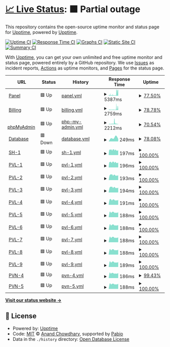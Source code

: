 # [📈 Live Status](https://status.valarecloud.store): <!--live status--> **🟧 Partial outage**

This repository contains the open-source uptime monitor and status page for [Upptime](https://upptime.js.org), powered by [Upptime](https://github.com/upptime/upptime).

[![Uptime CI](https://github.com/pandhu-rendra/upptime/workflows/Uptime%20CI/badge.svg)](https://github.com/pandhu-rendra/upptime/actions?query=workflow%3A%22Uptime+CI%22)
[![Response Time CI](https://github.com/pandhu-rendra/upptime/workflows/Response%20Time%20CI/badge.svg)](https://github.com/pandhu-rendra/upptime/actions?query=workflow%3A%22Response+Time+CI%22)
[![Graphs CI](https://github.com/pandhu-rendra/upptime/workflows/Graphs%20CI/badge.svg)](https://github.com/pandhu-rendra/upptime/actions?query=workflow%3A%22Graphs+CI%22)
[![Static Site CI](https://github.com/pandhu-rendra/upptime/workflows/Static%20Site%20CI/badge.svg)](https://github.com/pandhu-rendra/upptime/actions?query=workflow%3A%22Static+Site+CI%22)
[![Summary CI](https://github.com/pandhu-rendra/upptime/workflows/Summary%20CI/badge.svg)](https://github.com/pandhu-rendra/upptime/actions?query=workflow%3A%22Summary+CI%22)

With [Upptime](https://upptime.js.org), you can get your own unlimited and free uptime monitor and status page, powered entirely by a GitHub repository. We use [Issues](https://github.com/upptime/upptime/issues) as incident reports, [Actions](https://github.com/pandhu-rendra/upptime/actions) as uptime monitors, and [Pages](https://status.valarecloud.store) for the status page.

<!--start: status pages-->
<!-- This summary is generated by Upptime (https://github.com/upptime/upptime) -->
<!-- Do not edit this manually, your changes will be overwritten -->
<!-- prettier-ignore -->
| URL | Status | History | Response Time | Uptime |
| --- | ------ | ------- | ------------- | ------ |
| <img alt="" src="https://icons.duckduckgo.com/ip3/panel.valarecloud.store.ico" height="13"> [Panel](https://panel.valarecloud.store) | 🟩 Up | [panel.yml](https://github.com/pandhu-rendra/upptime/commits/HEAD/history/panel.yml) | <details><summary><img alt="Response time graph" src="./graphs/panel/response-time-week.png" height="20"> 5387ms</summary><br><a href="https://status.valarecloud.store/history/panel"><img alt="Response time 5387" src="https://img.shields.io/endpoint?url=https%3A%2F%2Fraw.githubusercontent.com%2Fpandhu-rendra%2Fupptime%2FHEAD%2Fapi%2Fpanel%2Fresponse-time.json"></a><br><a href="https://status.valarecloud.store/history/panel"><img alt="24-hour response time 16585" src="https://img.shields.io/endpoint?url=https%3A%2F%2Fraw.githubusercontent.com%2Fpandhu-rendra%2Fupptime%2FHEAD%2Fapi%2Fpanel%2Fresponse-time-day.json"></a><br><a href="https://status.valarecloud.store/history/panel"><img alt="7-day response time 5387" src="https://img.shields.io/endpoint?url=https%3A%2F%2Fraw.githubusercontent.com%2Fpandhu-rendra%2Fupptime%2FHEAD%2Fapi%2Fpanel%2Fresponse-time-week.json"></a><br><a href="https://status.valarecloud.store/history/panel"><img alt="30-day response time 5387" src="https://img.shields.io/endpoint?url=https%3A%2F%2Fraw.githubusercontent.com%2Fpandhu-rendra%2Fupptime%2FHEAD%2Fapi%2Fpanel%2Fresponse-time-month.json"></a><br><a href="https://status.valarecloud.store/history/panel"><img alt="1-year response time 5387" src="https://img.shields.io/endpoint?url=https%3A%2F%2Fraw.githubusercontent.com%2Fpandhu-rendra%2Fupptime%2FHEAD%2Fapi%2Fpanel%2Fresponse-time-year.json"></a></details> | <details><summary><a href="https://status.valarecloud.store/history/panel">77.50%</a></summary><a href="https://status.valarecloud.store/history/panel"><img alt="All-time uptime 77.50%" src="https://img.shields.io/endpoint?url=https%3A%2F%2Fraw.githubusercontent.com%2Fpandhu-rendra%2Fupptime%2FHEAD%2Fapi%2Fpanel%2Fuptime.json"></a><br><a href="https://status.valarecloud.store/history/panel"><img alt="24-hour uptime 10.54%" src="https://img.shields.io/endpoint?url=https%3A%2F%2Fraw.githubusercontent.com%2Fpandhu-rendra%2Fupptime%2FHEAD%2Fapi%2Fpanel%2Fuptime-day.json"></a><br><a href="https://status.valarecloud.store/history/panel"><img alt="7-day uptime 77.50%" src="https://img.shields.io/endpoint?url=https%3A%2F%2Fraw.githubusercontent.com%2Fpandhu-rendra%2Fupptime%2FHEAD%2Fapi%2Fpanel%2Fuptime-week.json"></a><br><a href="https://status.valarecloud.store/history/panel"><img alt="30-day uptime 77.50%" src="https://img.shields.io/endpoint?url=https%3A%2F%2Fraw.githubusercontent.com%2Fpandhu-rendra%2Fupptime%2FHEAD%2Fapi%2Fpanel%2Fuptime-month.json"></a><br><a href="https://status.valarecloud.store/history/panel"><img alt="1-year uptime 77.50%" src="https://img.shields.io/endpoint?url=https%3A%2F%2Fraw.githubusercontent.com%2Fpandhu-rendra%2Fupptime%2FHEAD%2Fapi%2Fpanel%2Fuptime-year.json"></a></details>
| <img alt="" src="https://icons.duckduckgo.com/ip3/bill.valarecloud.store.ico" height="13"> [Billing](https://bill.valarecloud.store) | 🟩 Up | [billing.yml](https://github.com/pandhu-rendra/upptime/commits/HEAD/history/billing.yml) | <details><summary><img alt="Response time graph" src="./graphs/billing/response-time-week.png" height="20"> 2759ms</summary><br><a href="https://status.valarecloud.store/history/billing"><img alt="Response time 2759" src="https://img.shields.io/endpoint?url=https%3A%2F%2Fraw.githubusercontent.com%2Fpandhu-rendra%2Fupptime%2FHEAD%2Fapi%2Fbilling%2Fresponse-time.json"></a><br><a href="https://status.valarecloud.store/history/billing"><img alt="24-hour response time 5071" src="https://img.shields.io/endpoint?url=https%3A%2F%2Fraw.githubusercontent.com%2Fpandhu-rendra%2Fupptime%2FHEAD%2Fapi%2Fbilling%2Fresponse-time-day.json"></a><br><a href="https://status.valarecloud.store/history/billing"><img alt="7-day response time 2759" src="https://img.shields.io/endpoint?url=https%3A%2F%2Fraw.githubusercontent.com%2Fpandhu-rendra%2Fupptime%2FHEAD%2Fapi%2Fbilling%2Fresponse-time-week.json"></a><br><a href="https://status.valarecloud.store/history/billing"><img alt="30-day response time 2759" src="https://img.shields.io/endpoint?url=https%3A%2F%2Fraw.githubusercontent.com%2Fpandhu-rendra%2Fupptime%2FHEAD%2Fapi%2Fbilling%2Fresponse-time-month.json"></a><br><a href="https://status.valarecloud.store/history/billing"><img alt="1-year response time 2759" src="https://img.shields.io/endpoint?url=https%3A%2F%2Fraw.githubusercontent.com%2Fpandhu-rendra%2Fupptime%2FHEAD%2Fapi%2Fbilling%2Fresponse-time-year.json"></a></details> | <details><summary><a href="https://status.valarecloud.store/history/billing">78.78%</a></summary><a href="https://status.valarecloud.store/history/billing"><img alt="All-time uptime 78.78%" src="https://img.shields.io/endpoint?url=https%3A%2F%2Fraw.githubusercontent.com%2Fpandhu-rendra%2Fupptime%2FHEAD%2Fapi%2Fbilling%2Fuptime.json"></a><br><a href="https://status.valarecloud.store/history/billing"><img alt="24-hour uptime 15.75%" src="https://img.shields.io/endpoint?url=https%3A%2F%2Fraw.githubusercontent.com%2Fpandhu-rendra%2Fupptime%2FHEAD%2Fapi%2Fbilling%2Fuptime-day.json"></a><br><a href="https://status.valarecloud.store/history/billing"><img alt="7-day uptime 78.78%" src="https://img.shields.io/endpoint?url=https%3A%2F%2Fraw.githubusercontent.com%2Fpandhu-rendra%2Fupptime%2FHEAD%2Fapi%2Fbilling%2Fuptime-week.json"></a><br><a href="https://status.valarecloud.store/history/billing"><img alt="30-day uptime 78.78%" src="https://img.shields.io/endpoint?url=https%3A%2F%2Fraw.githubusercontent.com%2Fpandhu-rendra%2Fupptime%2FHEAD%2Fapi%2Fbilling%2Fuptime-month.json"></a><br><a href="https://status.valarecloud.store/history/billing"><img alt="1-year uptime 78.78%" src="https://img.shields.io/endpoint?url=https%3A%2F%2Fraw.githubusercontent.com%2Fpandhu-rendra%2Fupptime%2FHEAD%2Fapi%2Fbilling%2Fuptime-year.json"></a></details>
| <img alt="" src="https://icons.duckduckgo.com/ip3/pma.valarecloud.store.ico" height="13"> [phpMyAdmin](https://pma.valarecloud.store) | 🟩 Up | [php-my-admin.yml](https://github.com/pandhu-rendra/upptime/commits/HEAD/history/php-my-admin.yml) | <details><summary><img alt="Response time graph" src="./graphs/php-my-admin/response-time-week.png" height="20"> 2212ms</summary><br><a href="https://status.valarecloud.store/history/php-my-admin"><img alt="Response time 2212" src="https://img.shields.io/endpoint?url=https%3A%2F%2Fraw.githubusercontent.com%2Fpandhu-rendra%2Fupptime%2FHEAD%2Fapi%2Fphp-my-admin%2Fresponse-time.json"></a><br><a href="https://status.valarecloud.store/history/php-my-admin"><img alt="24-hour response time 3228" src="https://img.shields.io/endpoint?url=https%3A%2F%2Fraw.githubusercontent.com%2Fpandhu-rendra%2Fupptime%2FHEAD%2Fapi%2Fphp-my-admin%2Fresponse-time-day.json"></a><br><a href="https://status.valarecloud.store/history/php-my-admin"><img alt="7-day response time 2212" src="https://img.shields.io/endpoint?url=https%3A%2F%2Fraw.githubusercontent.com%2Fpandhu-rendra%2Fupptime%2FHEAD%2Fapi%2Fphp-my-admin%2Fresponse-time-week.json"></a><br><a href="https://status.valarecloud.store/history/php-my-admin"><img alt="30-day response time 2212" src="https://img.shields.io/endpoint?url=https%3A%2F%2Fraw.githubusercontent.com%2Fpandhu-rendra%2Fupptime%2FHEAD%2Fapi%2Fphp-my-admin%2Fresponse-time-month.json"></a><br><a href="https://status.valarecloud.store/history/php-my-admin"><img alt="1-year response time 2212" src="https://img.shields.io/endpoint?url=https%3A%2F%2Fraw.githubusercontent.com%2Fpandhu-rendra%2Fupptime%2FHEAD%2Fapi%2Fphp-my-admin%2Fresponse-time-year.json"></a></details> | <details><summary><a href="https://status.valarecloud.store/history/php-my-admin">70.54%</a></summary><a href="https://status.valarecloud.store/history/php-my-admin"><img alt="All-time uptime 70.54%" src="https://img.shields.io/endpoint?url=https%3A%2F%2Fraw.githubusercontent.com%2Fpandhu-rendra%2Fupptime%2FHEAD%2Fapi%2Fphp-my-admin%2Fuptime.json"></a><br><a href="https://status.valarecloud.store/history/php-my-admin"><img alt="24-hour uptime 19.02%" src="https://img.shields.io/endpoint?url=https%3A%2F%2Fraw.githubusercontent.com%2Fpandhu-rendra%2Fupptime%2FHEAD%2Fapi%2Fphp-my-admin%2Fuptime-day.json"></a><br><a href="https://status.valarecloud.store/history/php-my-admin"><img alt="7-day uptime 70.54%" src="https://img.shields.io/endpoint?url=https%3A%2F%2Fraw.githubusercontent.com%2Fpandhu-rendra%2Fupptime%2FHEAD%2Fapi%2Fphp-my-admin%2Fuptime-week.json"></a><br><a href="https://status.valarecloud.store/history/php-my-admin"><img alt="30-day uptime 70.54%" src="https://img.shields.io/endpoint?url=https%3A%2F%2Fraw.githubusercontent.com%2Fpandhu-rendra%2Fupptime%2FHEAD%2Fapi%2Fphp-my-admin%2Fuptime-month.json"></a><br><a href="https://status.valarecloud.store/history/php-my-admin"><img alt="1-year uptime 70.54%" src="https://img.shields.io/endpoint?url=https%3A%2F%2Fraw.githubusercontent.com%2Fpandhu-rendra%2Fupptime%2FHEAD%2Fapi%2Fphp-my-admin%2Fuptime-year.json"></a></details>
| <img alt="" src="https://icons.duckduckgo.com/ip3/null.ico" height="13"> [Database](db.valgmsrv.my.id) | 🟥 Down | [database.yml](https://github.com/pandhu-rendra/upptime/commits/HEAD/history/database.yml) | <details><summary><img alt="Response time graph" src="./graphs/database/response-time-week.png" height="20"> 249ms</summary><br><a href="https://status.valarecloud.store/history/database"><img alt="Response time 249" src="https://img.shields.io/endpoint?url=https%3A%2F%2Fraw.githubusercontent.com%2Fpandhu-rendra%2Fupptime%2FHEAD%2Fapi%2Fdatabase%2Fresponse-time.json"></a><br><a href="https://status.valarecloud.store/history/database"><img alt="24-hour response time 0" src="https://img.shields.io/endpoint?url=https%3A%2F%2Fraw.githubusercontent.com%2Fpandhu-rendra%2Fupptime%2FHEAD%2Fapi%2Fdatabase%2Fresponse-time-day.json"></a><br><a href="https://status.valarecloud.store/history/database"><img alt="7-day response time 249" src="https://img.shields.io/endpoint?url=https%3A%2F%2Fraw.githubusercontent.com%2Fpandhu-rendra%2Fupptime%2FHEAD%2Fapi%2Fdatabase%2Fresponse-time-week.json"></a><br><a href="https://status.valarecloud.store/history/database"><img alt="30-day response time 249" src="https://img.shields.io/endpoint?url=https%3A%2F%2Fraw.githubusercontent.com%2Fpandhu-rendra%2Fupptime%2FHEAD%2Fapi%2Fdatabase%2Fresponse-time-month.json"></a><br><a href="https://status.valarecloud.store/history/database"><img alt="1-year response time 249" src="https://img.shields.io/endpoint?url=https%3A%2F%2Fraw.githubusercontent.com%2Fpandhu-rendra%2Fupptime%2FHEAD%2Fapi%2Fdatabase%2Fresponse-time-year.json"></a></details> | <details><summary><a href="https://status.valarecloud.store/history/database">78.08%</a></summary><a href="https://status.valarecloud.store/history/database"><img alt="All-time uptime 78.08%" src="https://img.shields.io/endpoint?url=https%3A%2F%2Fraw.githubusercontent.com%2Fpandhu-rendra%2Fupptime%2FHEAD%2Fapi%2Fdatabase%2Fuptime.json"></a><br><a href="https://status.valarecloud.store/history/database"><img alt="24-hour uptime 30.32%" src="https://img.shields.io/endpoint?url=https%3A%2F%2Fraw.githubusercontent.com%2Fpandhu-rendra%2Fupptime%2FHEAD%2Fapi%2Fdatabase%2Fuptime-day.json"></a><br><a href="https://status.valarecloud.store/history/database"><img alt="7-day uptime 78.08%" src="https://img.shields.io/endpoint?url=https%3A%2F%2Fraw.githubusercontent.com%2Fpandhu-rendra%2Fupptime%2FHEAD%2Fapi%2Fdatabase%2Fuptime-week.json"></a><br><a href="https://status.valarecloud.store/history/database"><img alt="30-day uptime 78.08%" src="https://img.shields.io/endpoint?url=https%3A%2F%2Fraw.githubusercontent.com%2Fpandhu-rendra%2Fupptime%2FHEAD%2Fapi%2Fdatabase%2Fuptime-month.json"></a><br><a href="https://status.valarecloud.store/history/database"><img alt="1-year uptime 78.08%" src="https://img.shields.io/endpoint?url=https%3A%2F%2Fraw.githubusercontent.com%2Fpandhu-rendra%2Fupptime%2FHEAD%2Fapi%2Fdatabase%2Fuptime-year.json"></a></details>
| <img alt="" src="https://icons.duckduckgo.com/ip3/null.ico" height="13"> [SH-1](128.199.223.57) | 🟩 Up | [sh-1.yml](https://github.com/pandhu-rendra/upptime/commits/HEAD/history/sh-1.yml) | <details><summary><img alt="Response time graph" src="./graphs/sh-1/response-time-week.png" height="20"> 197ms</summary><br><a href="https://status.valarecloud.store/history/sh-1"><img alt="Response time 197" src="https://img.shields.io/endpoint?url=https%3A%2F%2Fraw.githubusercontent.com%2Fpandhu-rendra%2Fupptime%2FHEAD%2Fapi%2Fsh-1%2Fresponse-time.json"></a><br><a href="https://status.valarecloud.store/history/sh-1"><img alt="24-hour response time 193" src="https://img.shields.io/endpoint?url=https%3A%2F%2Fraw.githubusercontent.com%2Fpandhu-rendra%2Fupptime%2FHEAD%2Fapi%2Fsh-1%2Fresponse-time-day.json"></a><br><a href="https://status.valarecloud.store/history/sh-1"><img alt="7-day response time 197" src="https://img.shields.io/endpoint?url=https%3A%2F%2Fraw.githubusercontent.com%2Fpandhu-rendra%2Fupptime%2FHEAD%2Fapi%2Fsh-1%2Fresponse-time-week.json"></a><br><a href="https://status.valarecloud.store/history/sh-1"><img alt="30-day response time 197" src="https://img.shields.io/endpoint?url=https%3A%2F%2Fraw.githubusercontent.com%2Fpandhu-rendra%2Fupptime%2FHEAD%2Fapi%2Fsh-1%2Fresponse-time-month.json"></a><br><a href="https://status.valarecloud.store/history/sh-1"><img alt="1-year response time 197" src="https://img.shields.io/endpoint?url=https%3A%2F%2Fraw.githubusercontent.com%2Fpandhu-rendra%2Fupptime%2FHEAD%2Fapi%2Fsh-1%2Fresponse-time-year.json"></a></details> | <details><summary><a href="https://status.valarecloud.store/history/sh-1">100.00%</a></summary><a href="https://status.valarecloud.store/history/sh-1"><img alt="All-time uptime 100.00%" src="https://img.shields.io/endpoint?url=https%3A%2F%2Fraw.githubusercontent.com%2Fpandhu-rendra%2Fupptime%2FHEAD%2Fapi%2Fsh-1%2Fuptime.json"></a><br><a href="https://status.valarecloud.store/history/sh-1"><img alt="24-hour uptime 100.00%" src="https://img.shields.io/endpoint?url=https%3A%2F%2Fraw.githubusercontent.com%2Fpandhu-rendra%2Fupptime%2FHEAD%2Fapi%2Fsh-1%2Fuptime-day.json"></a><br><a href="https://status.valarecloud.store/history/sh-1"><img alt="7-day uptime 100.00%" src="https://img.shields.io/endpoint?url=https%3A%2F%2Fraw.githubusercontent.com%2Fpandhu-rendra%2Fupptime%2FHEAD%2Fapi%2Fsh-1%2Fuptime-week.json"></a><br><a href="https://status.valarecloud.store/history/sh-1"><img alt="30-day uptime 100.00%" src="https://img.shields.io/endpoint?url=https%3A%2F%2Fraw.githubusercontent.com%2Fpandhu-rendra%2Fupptime%2FHEAD%2Fapi%2Fsh-1%2Fuptime-month.json"></a><br><a href="https://status.valarecloud.store/history/sh-1"><img alt="1-year uptime 100.00%" src="https://img.shields.io/endpoint?url=https%3A%2F%2Fraw.githubusercontent.com%2Fpandhu-rendra%2Fupptime%2FHEAD%2Fapi%2Fsh-1%2Fuptime-year.json"></a></details>
| <img alt="" src="https://icons.duckduckgo.com/ip3/null.ico" height="13"> [PVL-1](128.199.189.59) | 🟩 Up | [pvl-1.yml](https://github.com/pandhu-rendra/upptime/commits/HEAD/history/pvl-1.yml) | <details><summary><img alt="Response time graph" src="./graphs/pvl-1/response-time-week.png" height="20"> 196ms</summary><br><a href="https://status.valarecloud.store/history/pvl-1"><img alt="Response time 196" src="https://img.shields.io/endpoint?url=https%3A%2F%2Fraw.githubusercontent.com%2Fpandhu-rendra%2Fupptime%2FHEAD%2Fapi%2Fpvl-1%2Fresponse-time.json"></a><br><a href="https://status.valarecloud.store/history/pvl-1"><img alt="24-hour response time 193" src="https://img.shields.io/endpoint?url=https%3A%2F%2Fraw.githubusercontent.com%2Fpandhu-rendra%2Fupptime%2FHEAD%2Fapi%2Fpvl-1%2Fresponse-time-day.json"></a><br><a href="https://status.valarecloud.store/history/pvl-1"><img alt="7-day response time 196" src="https://img.shields.io/endpoint?url=https%3A%2F%2Fraw.githubusercontent.com%2Fpandhu-rendra%2Fupptime%2FHEAD%2Fapi%2Fpvl-1%2Fresponse-time-week.json"></a><br><a href="https://status.valarecloud.store/history/pvl-1"><img alt="30-day response time 196" src="https://img.shields.io/endpoint?url=https%3A%2F%2Fraw.githubusercontent.com%2Fpandhu-rendra%2Fupptime%2FHEAD%2Fapi%2Fpvl-1%2Fresponse-time-month.json"></a><br><a href="https://status.valarecloud.store/history/pvl-1"><img alt="1-year response time 196" src="https://img.shields.io/endpoint?url=https%3A%2F%2Fraw.githubusercontent.com%2Fpandhu-rendra%2Fupptime%2FHEAD%2Fapi%2Fpvl-1%2Fresponse-time-year.json"></a></details> | <details><summary><a href="https://status.valarecloud.store/history/pvl-1">100.00%</a></summary><a href="https://status.valarecloud.store/history/pvl-1"><img alt="All-time uptime 100.00%" src="https://img.shields.io/endpoint?url=https%3A%2F%2Fraw.githubusercontent.com%2Fpandhu-rendra%2Fupptime%2FHEAD%2Fapi%2Fpvl-1%2Fuptime.json"></a><br><a href="https://status.valarecloud.store/history/pvl-1"><img alt="24-hour uptime 100.00%" src="https://img.shields.io/endpoint?url=https%3A%2F%2Fraw.githubusercontent.com%2Fpandhu-rendra%2Fupptime%2FHEAD%2Fapi%2Fpvl-1%2Fuptime-day.json"></a><br><a href="https://status.valarecloud.store/history/pvl-1"><img alt="7-day uptime 100.00%" src="https://img.shields.io/endpoint?url=https%3A%2F%2Fraw.githubusercontent.com%2Fpandhu-rendra%2Fupptime%2FHEAD%2Fapi%2Fpvl-1%2Fuptime-week.json"></a><br><a href="https://status.valarecloud.store/history/pvl-1"><img alt="30-day uptime 100.00%" src="https://img.shields.io/endpoint?url=https%3A%2F%2Fraw.githubusercontent.com%2Fpandhu-rendra%2Fupptime%2FHEAD%2Fapi%2Fpvl-1%2Fuptime-month.json"></a><br><a href="https://status.valarecloud.store/history/pvl-1"><img alt="1-year uptime 100.00%" src="https://img.shields.io/endpoint?url=https%3A%2F%2Fraw.githubusercontent.com%2Fpandhu-rendra%2Fupptime%2FHEAD%2Fapi%2Fpvl-1%2Fuptime-year.json"></a></details>
| <img alt="" src="https://icons.duckduckgo.com/ip3/null.ico" height="13"> [PVL-2](152.42.242.111) | 🟩 Up | [pvl-2.yml](https://github.com/pandhu-rendra/upptime/commits/HEAD/history/pvl-2.yml) | <details><summary><img alt="Response time graph" src="./graphs/pvl-2/response-time-week.png" height="20"> 193ms</summary><br><a href="https://status.valarecloud.store/history/pvl-2"><img alt="Response time 193" src="https://img.shields.io/endpoint?url=https%3A%2F%2Fraw.githubusercontent.com%2Fpandhu-rendra%2Fupptime%2FHEAD%2Fapi%2Fpvl-2%2Fresponse-time.json"></a><br><a href="https://status.valarecloud.store/history/pvl-2"><img alt="24-hour response time 192" src="https://img.shields.io/endpoint?url=https%3A%2F%2Fraw.githubusercontent.com%2Fpandhu-rendra%2Fupptime%2FHEAD%2Fapi%2Fpvl-2%2Fresponse-time-day.json"></a><br><a href="https://status.valarecloud.store/history/pvl-2"><img alt="7-day response time 193" src="https://img.shields.io/endpoint?url=https%3A%2F%2Fraw.githubusercontent.com%2Fpandhu-rendra%2Fupptime%2FHEAD%2Fapi%2Fpvl-2%2Fresponse-time-week.json"></a><br><a href="https://status.valarecloud.store/history/pvl-2"><img alt="30-day response time 193" src="https://img.shields.io/endpoint?url=https%3A%2F%2Fraw.githubusercontent.com%2Fpandhu-rendra%2Fupptime%2FHEAD%2Fapi%2Fpvl-2%2Fresponse-time-month.json"></a><br><a href="https://status.valarecloud.store/history/pvl-2"><img alt="1-year response time 193" src="https://img.shields.io/endpoint?url=https%3A%2F%2Fraw.githubusercontent.com%2Fpandhu-rendra%2Fupptime%2FHEAD%2Fapi%2Fpvl-2%2Fresponse-time-year.json"></a></details> | <details><summary><a href="https://status.valarecloud.store/history/pvl-2">100.00%</a></summary><a href="https://status.valarecloud.store/history/pvl-2"><img alt="All-time uptime 100.00%" src="https://img.shields.io/endpoint?url=https%3A%2F%2Fraw.githubusercontent.com%2Fpandhu-rendra%2Fupptime%2FHEAD%2Fapi%2Fpvl-2%2Fuptime.json"></a><br><a href="https://status.valarecloud.store/history/pvl-2"><img alt="24-hour uptime 100.00%" src="https://img.shields.io/endpoint?url=https%3A%2F%2Fraw.githubusercontent.com%2Fpandhu-rendra%2Fupptime%2FHEAD%2Fapi%2Fpvl-2%2Fuptime-day.json"></a><br><a href="https://status.valarecloud.store/history/pvl-2"><img alt="7-day uptime 100.00%" src="https://img.shields.io/endpoint?url=https%3A%2F%2Fraw.githubusercontent.com%2Fpandhu-rendra%2Fupptime%2FHEAD%2Fapi%2Fpvl-2%2Fuptime-week.json"></a><br><a href="https://status.valarecloud.store/history/pvl-2"><img alt="30-day uptime 100.00%" src="https://img.shields.io/endpoint?url=https%3A%2F%2Fraw.githubusercontent.com%2Fpandhu-rendra%2Fupptime%2FHEAD%2Fapi%2Fpvl-2%2Fuptime-month.json"></a><br><a href="https://status.valarecloud.store/history/pvl-2"><img alt="1-year uptime 100.00%" src="https://img.shields.io/endpoint?url=https%3A%2F%2Fraw.githubusercontent.com%2Fpandhu-rendra%2Fupptime%2FHEAD%2Fapi%2Fpvl-2%2Fuptime-year.json"></a></details>
| <img alt="" src="https://icons.duckduckgo.com/ip3/null.ico" height="13"> [PVL-3](139.59.240.217) | 🟩 Up | [pvl-3.yml](https://github.com/pandhu-rendra/upptime/commits/HEAD/history/pvl-3.yml) | <details><summary><img alt="Response time graph" src="./graphs/pvl-3/response-time-week.png" height="20"> 194ms</summary><br><a href="https://status.valarecloud.store/history/pvl-3"><img alt="Response time 194" src="https://img.shields.io/endpoint?url=https%3A%2F%2Fraw.githubusercontent.com%2Fpandhu-rendra%2Fupptime%2FHEAD%2Fapi%2Fpvl-3%2Fresponse-time.json"></a><br><a href="https://status.valarecloud.store/history/pvl-3"><img alt="24-hour response time 192" src="https://img.shields.io/endpoint?url=https%3A%2F%2Fraw.githubusercontent.com%2Fpandhu-rendra%2Fupptime%2FHEAD%2Fapi%2Fpvl-3%2Fresponse-time-day.json"></a><br><a href="https://status.valarecloud.store/history/pvl-3"><img alt="7-day response time 194" src="https://img.shields.io/endpoint?url=https%3A%2F%2Fraw.githubusercontent.com%2Fpandhu-rendra%2Fupptime%2FHEAD%2Fapi%2Fpvl-3%2Fresponse-time-week.json"></a><br><a href="https://status.valarecloud.store/history/pvl-3"><img alt="30-day response time 194" src="https://img.shields.io/endpoint?url=https%3A%2F%2Fraw.githubusercontent.com%2Fpandhu-rendra%2Fupptime%2FHEAD%2Fapi%2Fpvl-3%2Fresponse-time-month.json"></a><br><a href="https://status.valarecloud.store/history/pvl-3"><img alt="1-year response time 194" src="https://img.shields.io/endpoint?url=https%3A%2F%2Fraw.githubusercontent.com%2Fpandhu-rendra%2Fupptime%2FHEAD%2Fapi%2Fpvl-3%2Fresponse-time-year.json"></a></details> | <details><summary><a href="https://status.valarecloud.store/history/pvl-3">100.00%</a></summary><a href="https://status.valarecloud.store/history/pvl-3"><img alt="All-time uptime 100.00%" src="https://img.shields.io/endpoint?url=https%3A%2F%2Fraw.githubusercontent.com%2Fpandhu-rendra%2Fupptime%2FHEAD%2Fapi%2Fpvl-3%2Fuptime.json"></a><br><a href="https://status.valarecloud.store/history/pvl-3"><img alt="24-hour uptime 100.00%" src="https://img.shields.io/endpoint?url=https%3A%2F%2Fraw.githubusercontent.com%2Fpandhu-rendra%2Fupptime%2FHEAD%2Fapi%2Fpvl-3%2Fuptime-day.json"></a><br><a href="https://status.valarecloud.store/history/pvl-3"><img alt="7-day uptime 100.00%" src="https://img.shields.io/endpoint?url=https%3A%2F%2Fraw.githubusercontent.com%2Fpandhu-rendra%2Fupptime%2FHEAD%2Fapi%2Fpvl-3%2Fuptime-week.json"></a><br><a href="https://status.valarecloud.store/history/pvl-3"><img alt="30-day uptime 100.00%" src="https://img.shields.io/endpoint?url=https%3A%2F%2Fraw.githubusercontent.com%2Fpandhu-rendra%2Fupptime%2FHEAD%2Fapi%2Fpvl-3%2Fuptime-month.json"></a><br><a href="https://status.valarecloud.store/history/pvl-3"><img alt="1-year uptime 100.00%" src="https://img.shields.io/endpoint?url=https%3A%2F%2Fraw.githubusercontent.com%2Fpandhu-rendra%2Fupptime%2FHEAD%2Fapi%2Fpvl-3%2Fuptime-year.json"></a></details>
| <img alt="" src="https://icons.duckduckgo.com/ip3/null.ico" height="13"> [PVL-4](206.189.82.20) | 🟩 Up | [pvl-4.yml](https://github.com/pandhu-rendra/upptime/commits/HEAD/history/pvl-4.yml) | <details><summary><img alt="Response time graph" src="./graphs/pvl-4/response-time-week.png" height="20"> 191ms</summary><br><a href="https://status.valarecloud.store/history/pvl-4"><img alt="Response time 191" src="https://img.shields.io/endpoint?url=https%3A%2F%2Fraw.githubusercontent.com%2Fpandhu-rendra%2Fupptime%2FHEAD%2Fapi%2Fpvl-4%2Fresponse-time.json"></a><br><a href="https://status.valarecloud.store/history/pvl-4"><img alt="24-hour response time 193" src="https://img.shields.io/endpoint?url=https%3A%2F%2Fraw.githubusercontent.com%2Fpandhu-rendra%2Fupptime%2FHEAD%2Fapi%2Fpvl-4%2Fresponse-time-day.json"></a><br><a href="https://status.valarecloud.store/history/pvl-4"><img alt="7-day response time 191" src="https://img.shields.io/endpoint?url=https%3A%2F%2Fraw.githubusercontent.com%2Fpandhu-rendra%2Fupptime%2FHEAD%2Fapi%2Fpvl-4%2Fresponse-time-week.json"></a><br><a href="https://status.valarecloud.store/history/pvl-4"><img alt="30-day response time 191" src="https://img.shields.io/endpoint?url=https%3A%2F%2Fraw.githubusercontent.com%2Fpandhu-rendra%2Fupptime%2FHEAD%2Fapi%2Fpvl-4%2Fresponse-time-month.json"></a><br><a href="https://status.valarecloud.store/history/pvl-4"><img alt="1-year response time 191" src="https://img.shields.io/endpoint?url=https%3A%2F%2Fraw.githubusercontent.com%2Fpandhu-rendra%2Fupptime%2FHEAD%2Fapi%2Fpvl-4%2Fresponse-time-year.json"></a></details> | <details><summary><a href="https://status.valarecloud.store/history/pvl-4">100.00%</a></summary><a href="https://status.valarecloud.store/history/pvl-4"><img alt="All-time uptime 100.00%" src="https://img.shields.io/endpoint?url=https%3A%2F%2Fraw.githubusercontent.com%2Fpandhu-rendra%2Fupptime%2FHEAD%2Fapi%2Fpvl-4%2Fuptime.json"></a><br><a href="https://status.valarecloud.store/history/pvl-4"><img alt="24-hour uptime 100.00%" src="https://img.shields.io/endpoint?url=https%3A%2F%2Fraw.githubusercontent.com%2Fpandhu-rendra%2Fupptime%2FHEAD%2Fapi%2Fpvl-4%2Fuptime-day.json"></a><br><a href="https://status.valarecloud.store/history/pvl-4"><img alt="7-day uptime 100.00%" src="https://img.shields.io/endpoint?url=https%3A%2F%2Fraw.githubusercontent.com%2Fpandhu-rendra%2Fupptime%2FHEAD%2Fapi%2Fpvl-4%2Fuptime-week.json"></a><br><a href="https://status.valarecloud.store/history/pvl-4"><img alt="30-day uptime 100.00%" src="https://img.shields.io/endpoint?url=https%3A%2F%2Fraw.githubusercontent.com%2Fpandhu-rendra%2Fupptime%2FHEAD%2Fapi%2Fpvl-4%2Fuptime-month.json"></a><br><a href="https://status.valarecloud.store/history/pvl-4"><img alt="1-year uptime 100.00%" src="https://img.shields.io/endpoint?url=https%3A%2F%2Fraw.githubusercontent.com%2Fpandhu-rendra%2Fupptime%2FHEAD%2Fapi%2Fpvl-4%2Fuptime-year.json"></a></details>
| <img alt="" src="https://icons.duckduckgo.com/ip3/null.ico" height="13"> [PVL-5](146.190.83.60) | 🟩 Up | [pvl-5.yml](https://github.com/pandhu-rendra/upptime/commits/HEAD/history/pvl-5.yml) | <details><summary><img alt="Response time graph" src="./graphs/pvl-5/response-time-week.png" height="20"> 188ms</summary><br><a href="https://status.valarecloud.store/history/pvl-5"><img alt="Response time 188" src="https://img.shields.io/endpoint?url=https%3A%2F%2Fraw.githubusercontent.com%2Fpandhu-rendra%2Fupptime%2FHEAD%2Fapi%2Fpvl-5%2Fresponse-time.json"></a><br><a href="https://status.valarecloud.store/history/pvl-5"><img alt="24-hour response time 194" src="https://img.shields.io/endpoint?url=https%3A%2F%2Fraw.githubusercontent.com%2Fpandhu-rendra%2Fupptime%2FHEAD%2Fapi%2Fpvl-5%2Fresponse-time-day.json"></a><br><a href="https://status.valarecloud.store/history/pvl-5"><img alt="7-day response time 188" src="https://img.shields.io/endpoint?url=https%3A%2F%2Fraw.githubusercontent.com%2Fpandhu-rendra%2Fupptime%2FHEAD%2Fapi%2Fpvl-5%2Fresponse-time-week.json"></a><br><a href="https://status.valarecloud.store/history/pvl-5"><img alt="30-day response time 188" src="https://img.shields.io/endpoint?url=https%3A%2F%2Fraw.githubusercontent.com%2Fpandhu-rendra%2Fupptime%2FHEAD%2Fapi%2Fpvl-5%2Fresponse-time-month.json"></a><br><a href="https://status.valarecloud.store/history/pvl-5"><img alt="1-year response time 188" src="https://img.shields.io/endpoint?url=https%3A%2F%2Fraw.githubusercontent.com%2Fpandhu-rendra%2Fupptime%2FHEAD%2Fapi%2Fpvl-5%2Fresponse-time-year.json"></a></details> | <details><summary><a href="https://status.valarecloud.store/history/pvl-5">100.00%</a></summary><a href="https://status.valarecloud.store/history/pvl-5"><img alt="All-time uptime 100.00%" src="https://img.shields.io/endpoint?url=https%3A%2F%2Fraw.githubusercontent.com%2Fpandhu-rendra%2Fupptime%2FHEAD%2Fapi%2Fpvl-5%2Fuptime.json"></a><br><a href="https://status.valarecloud.store/history/pvl-5"><img alt="24-hour uptime 100.00%" src="https://img.shields.io/endpoint?url=https%3A%2F%2Fraw.githubusercontent.com%2Fpandhu-rendra%2Fupptime%2FHEAD%2Fapi%2Fpvl-5%2Fuptime-day.json"></a><br><a href="https://status.valarecloud.store/history/pvl-5"><img alt="7-day uptime 100.00%" src="https://img.shields.io/endpoint?url=https%3A%2F%2Fraw.githubusercontent.com%2Fpandhu-rendra%2Fupptime%2FHEAD%2Fapi%2Fpvl-5%2Fuptime-week.json"></a><br><a href="https://status.valarecloud.store/history/pvl-5"><img alt="30-day uptime 100.00%" src="https://img.shields.io/endpoint?url=https%3A%2F%2Fraw.githubusercontent.com%2Fpandhu-rendra%2Fupptime%2FHEAD%2Fapi%2Fpvl-5%2Fuptime-month.json"></a><br><a href="https://status.valarecloud.store/history/pvl-5"><img alt="1-year uptime 100.00%" src="https://img.shields.io/endpoint?url=https%3A%2F%2Fraw.githubusercontent.com%2Fpandhu-rendra%2Fupptime%2FHEAD%2Fapi%2Fpvl-5%2Fuptime-year.json"></a></details>
| <img alt="" src="https://icons.duckduckgo.com/ip3/null.ico" height="13"> [PVL-6](159.223.81.194) | 🟩 Up | [pvl-6.yml](https://github.com/pandhu-rendra/upptime/commits/HEAD/history/pvl-6.yml) | <details><summary><img alt="Response time graph" src="./graphs/pvl-6/response-time-week.png" height="20"> 188ms</summary><br><a href="https://status.valarecloud.store/history/pvl-6"><img alt="Response time 188" src="https://img.shields.io/endpoint?url=https%3A%2F%2Fraw.githubusercontent.com%2Fpandhu-rendra%2Fupptime%2FHEAD%2Fapi%2Fpvl-6%2Fresponse-time.json"></a><br><a href="https://status.valarecloud.store/history/pvl-6"><img alt="24-hour response time 192" src="https://img.shields.io/endpoint?url=https%3A%2F%2Fraw.githubusercontent.com%2Fpandhu-rendra%2Fupptime%2FHEAD%2Fapi%2Fpvl-6%2Fresponse-time-day.json"></a><br><a href="https://status.valarecloud.store/history/pvl-6"><img alt="7-day response time 188" src="https://img.shields.io/endpoint?url=https%3A%2F%2Fraw.githubusercontent.com%2Fpandhu-rendra%2Fupptime%2FHEAD%2Fapi%2Fpvl-6%2Fresponse-time-week.json"></a><br><a href="https://status.valarecloud.store/history/pvl-6"><img alt="30-day response time 188" src="https://img.shields.io/endpoint?url=https%3A%2F%2Fraw.githubusercontent.com%2Fpandhu-rendra%2Fupptime%2FHEAD%2Fapi%2Fpvl-6%2Fresponse-time-month.json"></a><br><a href="https://status.valarecloud.store/history/pvl-6"><img alt="1-year response time 188" src="https://img.shields.io/endpoint?url=https%3A%2F%2Fraw.githubusercontent.com%2Fpandhu-rendra%2Fupptime%2FHEAD%2Fapi%2Fpvl-6%2Fresponse-time-year.json"></a></details> | <details><summary><a href="https://status.valarecloud.store/history/pvl-6">100.00%</a></summary><a href="https://status.valarecloud.store/history/pvl-6"><img alt="All-time uptime 100.00%" src="https://img.shields.io/endpoint?url=https%3A%2F%2Fraw.githubusercontent.com%2Fpandhu-rendra%2Fupptime%2FHEAD%2Fapi%2Fpvl-6%2Fuptime.json"></a><br><a href="https://status.valarecloud.store/history/pvl-6"><img alt="24-hour uptime 100.00%" src="https://img.shields.io/endpoint?url=https%3A%2F%2Fraw.githubusercontent.com%2Fpandhu-rendra%2Fupptime%2FHEAD%2Fapi%2Fpvl-6%2Fuptime-day.json"></a><br><a href="https://status.valarecloud.store/history/pvl-6"><img alt="7-day uptime 100.00%" src="https://img.shields.io/endpoint?url=https%3A%2F%2Fraw.githubusercontent.com%2Fpandhu-rendra%2Fupptime%2FHEAD%2Fapi%2Fpvl-6%2Fuptime-week.json"></a><br><a href="https://status.valarecloud.store/history/pvl-6"><img alt="30-day uptime 100.00%" src="https://img.shields.io/endpoint?url=https%3A%2F%2Fraw.githubusercontent.com%2Fpandhu-rendra%2Fupptime%2FHEAD%2Fapi%2Fpvl-6%2Fuptime-month.json"></a><br><a href="https://status.valarecloud.store/history/pvl-6"><img alt="1-year uptime 100.00%" src="https://img.shields.io/endpoint?url=https%3A%2F%2Fraw.githubusercontent.com%2Fpandhu-rendra%2Fupptime%2FHEAD%2Fapi%2Fpvl-6%2Fuptime-year.json"></a></details>
| <img alt="" src="https://icons.duckduckgo.com/ip3/null.ico" height="13"> [PVL-7](157.245.156.87) | 🟩 Up | [pvl-7.yml](https://github.com/pandhu-rendra/upptime/commits/HEAD/history/pvl-7.yml) | <details><summary><img alt="Response time graph" src="./graphs/pvl-7/response-time-week.png" height="20"> 188ms</summary><br><a href="https://status.valarecloud.store/history/pvl-7"><img alt="Response time 188" src="https://img.shields.io/endpoint?url=https%3A%2F%2Fraw.githubusercontent.com%2Fpandhu-rendra%2Fupptime%2FHEAD%2Fapi%2Fpvl-7%2Fresponse-time.json"></a><br><a href="https://status.valarecloud.store/history/pvl-7"><img alt="24-hour response time 193" src="https://img.shields.io/endpoint?url=https%3A%2F%2Fraw.githubusercontent.com%2Fpandhu-rendra%2Fupptime%2FHEAD%2Fapi%2Fpvl-7%2Fresponse-time-day.json"></a><br><a href="https://status.valarecloud.store/history/pvl-7"><img alt="7-day response time 188" src="https://img.shields.io/endpoint?url=https%3A%2F%2Fraw.githubusercontent.com%2Fpandhu-rendra%2Fupptime%2FHEAD%2Fapi%2Fpvl-7%2Fresponse-time-week.json"></a><br><a href="https://status.valarecloud.store/history/pvl-7"><img alt="30-day response time 188" src="https://img.shields.io/endpoint?url=https%3A%2F%2Fraw.githubusercontent.com%2Fpandhu-rendra%2Fupptime%2FHEAD%2Fapi%2Fpvl-7%2Fresponse-time-month.json"></a><br><a href="https://status.valarecloud.store/history/pvl-7"><img alt="1-year response time 188" src="https://img.shields.io/endpoint?url=https%3A%2F%2Fraw.githubusercontent.com%2Fpandhu-rendra%2Fupptime%2FHEAD%2Fapi%2Fpvl-7%2Fresponse-time-year.json"></a></details> | <details><summary><a href="https://status.valarecloud.store/history/pvl-7">100.00%</a></summary><a href="https://status.valarecloud.store/history/pvl-7"><img alt="All-time uptime 100.00%" src="https://img.shields.io/endpoint?url=https%3A%2F%2Fraw.githubusercontent.com%2Fpandhu-rendra%2Fupptime%2FHEAD%2Fapi%2Fpvl-7%2Fuptime.json"></a><br><a href="https://status.valarecloud.store/history/pvl-7"><img alt="24-hour uptime 100.00%" src="https://img.shields.io/endpoint?url=https%3A%2F%2Fraw.githubusercontent.com%2Fpandhu-rendra%2Fupptime%2FHEAD%2Fapi%2Fpvl-7%2Fuptime-day.json"></a><br><a href="https://status.valarecloud.store/history/pvl-7"><img alt="7-day uptime 100.00%" src="https://img.shields.io/endpoint?url=https%3A%2F%2Fraw.githubusercontent.com%2Fpandhu-rendra%2Fupptime%2FHEAD%2Fapi%2Fpvl-7%2Fuptime-week.json"></a><br><a href="https://status.valarecloud.store/history/pvl-7"><img alt="30-day uptime 100.00%" src="https://img.shields.io/endpoint?url=https%3A%2F%2Fraw.githubusercontent.com%2Fpandhu-rendra%2Fupptime%2FHEAD%2Fapi%2Fpvl-7%2Fuptime-month.json"></a><br><a href="https://status.valarecloud.store/history/pvl-7"><img alt="1-year uptime 100.00%" src="https://img.shields.io/endpoint?url=https%3A%2F%2Fraw.githubusercontent.com%2Fpandhu-rendra%2Fupptime%2FHEAD%2Fapi%2Fpvl-7%2Fuptime-year.json"></a></details>
| <img alt="" src="https://icons.duckduckgo.com/ip3/null.ico" height="13"> [PVL-8](152.42.222.129) | 🟩 Up | [pvl-8.yml](https://github.com/pandhu-rendra/upptime/commits/HEAD/history/pvl-8.yml) | <details><summary><img alt="Response time graph" src="./graphs/pvl-8/response-time-week.png" height="20"> 188ms</summary><br><a href="https://status.valarecloud.store/history/pvl-8"><img alt="Response time 188" src="https://img.shields.io/endpoint?url=https%3A%2F%2Fraw.githubusercontent.com%2Fpandhu-rendra%2Fupptime%2FHEAD%2Fapi%2Fpvl-8%2Fresponse-time.json"></a><br><a href="https://status.valarecloud.store/history/pvl-8"><img alt="24-hour response time 192" src="https://img.shields.io/endpoint?url=https%3A%2F%2Fraw.githubusercontent.com%2Fpandhu-rendra%2Fupptime%2FHEAD%2Fapi%2Fpvl-8%2Fresponse-time-day.json"></a><br><a href="https://status.valarecloud.store/history/pvl-8"><img alt="7-day response time 188" src="https://img.shields.io/endpoint?url=https%3A%2F%2Fraw.githubusercontent.com%2Fpandhu-rendra%2Fupptime%2FHEAD%2Fapi%2Fpvl-8%2Fresponse-time-week.json"></a><br><a href="https://status.valarecloud.store/history/pvl-8"><img alt="30-day response time 188" src="https://img.shields.io/endpoint?url=https%3A%2F%2Fraw.githubusercontent.com%2Fpandhu-rendra%2Fupptime%2FHEAD%2Fapi%2Fpvl-8%2Fresponse-time-month.json"></a><br><a href="https://status.valarecloud.store/history/pvl-8"><img alt="1-year response time 188" src="https://img.shields.io/endpoint?url=https%3A%2F%2Fraw.githubusercontent.com%2Fpandhu-rendra%2Fupptime%2FHEAD%2Fapi%2Fpvl-8%2Fresponse-time-year.json"></a></details> | <details><summary><a href="https://status.valarecloud.store/history/pvl-8">100.00%</a></summary><a href="https://status.valarecloud.store/history/pvl-8"><img alt="All-time uptime 100.00%" src="https://img.shields.io/endpoint?url=https%3A%2F%2Fraw.githubusercontent.com%2Fpandhu-rendra%2Fupptime%2FHEAD%2Fapi%2Fpvl-8%2Fuptime.json"></a><br><a href="https://status.valarecloud.store/history/pvl-8"><img alt="24-hour uptime 100.00%" src="https://img.shields.io/endpoint?url=https%3A%2F%2Fraw.githubusercontent.com%2Fpandhu-rendra%2Fupptime%2FHEAD%2Fapi%2Fpvl-8%2Fuptime-day.json"></a><br><a href="https://status.valarecloud.store/history/pvl-8"><img alt="7-day uptime 100.00%" src="https://img.shields.io/endpoint?url=https%3A%2F%2Fraw.githubusercontent.com%2Fpandhu-rendra%2Fupptime%2FHEAD%2Fapi%2Fpvl-8%2Fuptime-week.json"></a><br><a href="https://status.valarecloud.store/history/pvl-8"><img alt="30-day uptime 100.00%" src="https://img.shields.io/endpoint?url=https%3A%2F%2Fraw.githubusercontent.com%2Fpandhu-rendra%2Fupptime%2FHEAD%2Fapi%2Fpvl-8%2Fuptime-month.json"></a><br><a href="https://status.valarecloud.store/history/pvl-8"><img alt="1-year uptime 100.00%" src="https://img.shields.io/endpoint?url=https%3A%2F%2Fraw.githubusercontent.com%2Fpandhu-rendra%2Fupptime%2FHEAD%2Fapi%2Fpvl-8%2Fuptime-year.json"></a></details>
| <img alt="" src="https://icons.duckduckgo.com/ip3/null.ico" height="13"> [PVL-9](152.42.171.12) | 🟩 Up | [pvl-9.yml](https://github.com/pandhu-rendra/upptime/commits/HEAD/history/pvl-9.yml) | <details><summary><img alt="Response time graph" src="./graphs/pvl-9/response-time-week.png" height="20"> 189ms</summary><br><a href="https://status.valarecloud.store/history/pvl-9"><img alt="Response time 189" src="https://img.shields.io/endpoint?url=https%3A%2F%2Fraw.githubusercontent.com%2Fpandhu-rendra%2Fupptime%2FHEAD%2Fapi%2Fpvl-9%2Fresponse-time.json"></a><br><a href="https://status.valarecloud.store/history/pvl-9"><img alt="24-hour response time 192" src="https://img.shields.io/endpoint?url=https%3A%2F%2Fraw.githubusercontent.com%2Fpandhu-rendra%2Fupptime%2FHEAD%2Fapi%2Fpvl-9%2Fresponse-time-day.json"></a><br><a href="https://status.valarecloud.store/history/pvl-9"><img alt="7-day response time 189" src="https://img.shields.io/endpoint?url=https%3A%2F%2Fraw.githubusercontent.com%2Fpandhu-rendra%2Fupptime%2FHEAD%2Fapi%2Fpvl-9%2Fresponse-time-week.json"></a><br><a href="https://status.valarecloud.store/history/pvl-9"><img alt="30-day response time 189" src="https://img.shields.io/endpoint?url=https%3A%2F%2Fraw.githubusercontent.com%2Fpandhu-rendra%2Fupptime%2FHEAD%2Fapi%2Fpvl-9%2Fresponse-time-month.json"></a><br><a href="https://status.valarecloud.store/history/pvl-9"><img alt="1-year response time 189" src="https://img.shields.io/endpoint?url=https%3A%2F%2Fraw.githubusercontent.com%2Fpandhu-rendra%2Fupptime%2FHEAD%2Fapi%2Fpvl-9%2Fresponse-time-year.json"></a></details> | <details><summary><a href="https://status.valarecloud.store/history/pvl-9">100.00%</a></summary><a href="https://status.valarecloud.store/history/pvl-9"><img alt="All-time uptime 100.00%" src="https://img.shields.io/endpoint?url=https%3A%2F%2Fraw.githubusercontent.com%2Fpandhu-rendra%2Fupptime%2FHEAD%2Fapi%2Fpvl-9%2Fuptime.json"></a><br><a href="https://status.valarecloud.store/history/pvl-9"><img alt="24-hour uptime 100.00%" src="https://img.shields.io/endpoint?url=https%3A%2F%2Fraw.githubusercontent.com%2Fpandhu-rendra%2Fupptime%2FHEAD%2Fapi%2Fpvl-9%2Fuptime-day.json"></a><br><a href="https://status.valarecloud.store/history/pvl-9"><img alt="7-day uptime 100.00%" src="https://img.shields.io/endpoint?url=https%3A%2F%2Fraw.githubusercontent.com%2Fpandhu-rendra%2Fupptime%2FHEAD%2Fapi%2Fpvl-9%2Fuptime-week.json"></a><br><a href="https://status.valarecloud.store/history/pvl-9"><img alt="30-day uptime 100.00%" src="https://img.shields.io/endpoint?url=https%3A%2F%2Fraw.githubusercontent.com%2Fpandhu-rendra%2Fupptime%2FHEAD%2Fapi%2Fpvl-9%2Fuptime-month.json"></a><br><a href="https://status.valarecloud.store/history/pvl-9"><img alt="1-year uptime 100.00%" src="https://img.shields.io/endpoint?url=https%3A%2F%2Fraw.githubusercontent.com%2Fpandhu-rendra%2Fupptime%2FHEAD%2Fapi%2Fpvl-9%2Fuptime-year.json"></a></details>
| <img alt="" src="https://icons.duckduckgo.com/ip3/null.ico" height="13"> [PVN-4](31.57.224.123) | 🟩 Up | [pvn-4.yml](https://github.com/pandhu-rendra/upptime/commits/HEAD/history/pvn-4.yml) | <details><summary><img alt="Response time graph" src="./graphs/pvn-4/response-time-week.png" height="20"> 186ms</summary><br><a href="https://status.valarecloud.store/history/pvn-4"><img alt="Response time 186" src="https://img.shields.io/endpoint?url=https%3A%2F%2Fraw.githubusercontent.com%2Fpandhu-rendra%2Fupptime%2FHEAD%2Fapi%2Fpvn-4%2Fresponse-time.json"></a><br><a href="https://status.valarecloud.store/history/pvn-4"><img alt="24-hour response time 199" src="https://img.shields.io/endpoint?url=https%3A%2F%2Fraw.githubusercontent.com%2Fpandhu-rendra%2Fupptime%2FHEAD%2Fapi%2Fpvn-4%2Fresponse-time-day.json"></a><br><a href="https://status.valarecloud.store/history/pvn-4"><img alt="7-day response time 186" src="https://img.shields.io/endpoint?url=https%3A%2F%2Fraw.githubusercontent.com%2Fpandhu-rendra%2Fupptime%2FHEAD%2Fapi%2Fpvn-4%2Fresponse-time-week.json"></a><br><a href="https://status.valarecloud.store/history/pvn-4"><img alt="30-day response time 186" src="https://img.shields.io/endpoint?url=https%3A%2F%2Fraw.githubusercontent.com%2Fpandhu-rendra%2Fupptime%2FHEAD%2Fapi%2Fpvn-4%2Fresponse-time-month.json"></a><br><a href="https://status.valarecloud.store/history/pvn-4"><img alt="1-year response time 186" src="https://img.shields.io/endpoint?url=https%3A%2F%2Fraw.githubusercontent.com%2Fpandhu-rendra%2Fupptime%2FHEAD%2Fapi%2Fpvn-4%2Fresponse-time-year.json"></a></details> | <details><summary><a href="https://status.valarecloud.store/history/pvn-4">99.43%</a></summary><a href="https://status.valarecloud.store/history/pvn-4"><img alt="All-time uptime 99.43%" src="https://img.shields.io/endpoint?url=https%3A%2F%2Fraw.githubusercontent.com%2Fpandhu-rendra%2Fupptime%2FHEAD%2Fapi%2Fpvn-4%2Fuptime.json"></a><br><a href="https://status.valarecloud.store/history/pvn-4"><img alt="24-hour uptime 100.00%" src="https://img.shields.io/endpoint?url=https%3A%2F%2Fraw.githubusercontent.com%2Fpandhu-rendra%2Fupptime%2FHEAD%2Fapi%2Fpvn-4%2Fuptime-day.json"></a><br><a href="https://status.valarecloud.store/history/pvn-4"><img alt="7-day uptime 99.43%" src="https://img.shields.io/endpoint?url=https%3A%2F%2Fraw.githubusercontent.com%2Fpandhu-rendra%2Fupptime%2FHEAD%2Fapi%2Fpvn-4%2Fuptime-week.json"></a><br><a href="https://status.valarecloud.store/history/pvn-4"><img alt="30-day uptime 99.43%" src="https://img.shields.io/endpoint?url=https%3A%2F%2Fraw.githubusercontent.com%2Fpandhu-rendra%2Fupptime%2FHEAD%2Fapi%2Fpvn-4%2Fuptime-month.json"></a><br><a href="https://status.valarecloud.store/history/pvn-4"><img alt="1-year uptime 99.43%" src="https://img.shields.io/endpoint?url=https%3A%2F%2Fraw.githubusercontent.com%2Fpandhu-rendra%2Fupptime%2FHEAD%2Fapi%2Fpvn-4%2Fuptime-year.json"></a></details>
| <img alt="" src="https://icons.duckduckgo.com/ip3/null.ico" height="13"> [PVN-5](103.167.150.155) | 🟩 Up | [pvn-5.yml](https://github.com/pandhu-rendra/upptime/commits/HEAD/history/pvn-5.yml) | <details><summary><img alt="Response time graph" src="./graphs/pvn-5/response-time-week.png" height="20"> 188ms</summary><br><a href="https://status.valarecloud.store/history/pvn-5"><img alt="Response time 188" src="https://img.shields.io/endpoint?url=https%3A%2F%2Fraw.githubusercontent.com%2Fpandhu-rendra%2Fupptime%2FHEAD%2Fapi%2Fpvn-5%2Fresponse-time.json"></a><br><a href="https://status.valarecloud.store/history/pvn-5"><img alt="24-hour response time 199" src="https://img.shields.io/endpoint?url=https%3A%2F%2Fraw.githubusercontent.com%2Fpandhu-rendra%2Fupptime%2FHEAD%2Fapi%2Fpvn-5%2Fresponse-time-day.json"></a><br><a href="https://status.valarecloud.store/history/pvn-5"><img alt="7-day response time 188" src="https://img.shields.io/endpoint?url=https%3A%2F%2Fraw.githubusercontent.com%2Fpandhu-rendra%2Fupptime%2FHEAD%2Fapi%2Fpvn-5%2Fresponse-time-week.json"></a><br><a href="https://status.valarecloud.store/history/pvn-5"><img alt="30-day response time 188" src="https://img.shields.io/endpoint?url=https%3A%2F%2Fraw.githubusercontent.com%2Fpandhu-rendra%2Fupptime%2FHEAD%2Fapi%2Fpvn-5%2Fresponse-time-month.json"></a><br><a href="https://status.valarecloud.store/history/pvn-5"><img alt="1-year response time 188" src="https://img.shields.io/endpoint?url=https%3A%2F%2Fraw.githubusercontent.com%2Fpandhu-rendra%2Fupptime%2FHEAD%2Fapi%2Fpvn-5%2Fresponse-time-year.json"></a></details> | <details><summary><a href="https://status.valarecloud.store/history/pvn-5">100.00%</a></summary><a href="https://status.valarecloud.store/history/pvn-5"><img alt="All-time uptime 100.00%" src="https://img.shields.io/endpoint?url=https%3A%2F%2Fraw.githubusercontent.com%2Fpandhu-rendra%2Fupptime%2FHEAD%2Fapi%2Fpvn-5%2Fuptime.json"></a><br><a href="https://status.valarecloud.store/history/pvn-5"><img alt="24-hour uptime 100.00%" src="https://img.shields.io/endpoint?url=https%3A%2F%2Fraw.githubusercontent.com%2Fpandhu-rendra%2Fupptime%2FHEAD%2Fapi%2Fpvn-5%2Fuptime-day.json"></a><br><a href="https://status.valarecloud.store/history/pvn-5"><img alt="7-day uptime 100.00%" src="https://img.shields.io/endpoint?url=https%3A%2F%2Fraw.githubusercontent.com%2Fpandhu-rendra%2Fupptime%2FHEAD%2Fapi%2Fpvn-5%2Fuptime-week.json"></a><br><a href="https://status.valarecloud.store/history/pvn-5"><img alt="30-day uptime 100.00%" src="https://img.shields.io/endpoint?url=https%3A%2F%2Fraw.githubusercontent.com%2Fpandhu-rendra%2Fupptime%2FHEAD%2Fapi%2Fpvn-5%2Fuptime-month.json"></a><br><a href="https://status.valarecloud.store/history/pvn-5"><img alt="1-year uptime 100.00%" src="https://img.shields.io/endpoint?url=https%3A%2F%2Fraw.githubusercontent.com%2Fpandhu-rendra%2Fupptime%2FHEAD%2Fapi%2Fpvn-5%2Fuptime-year.json"></a></details>

<!--end: status pages-->

[**Visit our status website →**](https://status.valarecloud.store)

## 📄 License

- Powered by: [Upptime](https://github.com/upptime/upptime)
- Code: [MIT](./LICENSE) © [Anand Chowdhary](https://anandchowdhary.com), supported by [Pabio](https://pabio.com)
- Data in the `./history` directory: [Open Database License](https://opendatacommons.org/licenses/odbl/1-0/)
